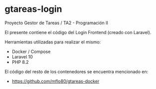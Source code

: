 # gtareas-login

Proyecto Gestor de Tareas / TA2 - Programación II

El presente contiene el código del Login Frontend (creado con Laravel).

Herramientas utilizadas para realizar el mismo:
- Docker / Compose
- Laravel 10
- PHP 8.2

El código del resto de los contenedores se encuentra mencionado en:
- https://github.com/mflo80/gtareas-docker
